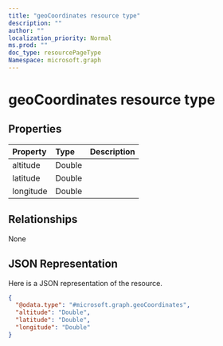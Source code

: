```yaml
---
title: "geoCoordinates resource type"
description: ""
author: ""
localization_priority: Normal
ms.prod: ""
doc_type: resourcePageType
Namespace: microsoft.graph
---
```



# geoCoordinates resource type



## Properties
|Property|Type|Description|
|:---|:---|:---|
|altitude|Double||
|latitude|Double||
|longitude|Double||

## Relationships
None

## JSON Representation
Here is a JSON representation of the resource.
<!-- {
  "blockType": "resource",
  "@odata.type": "microsoft.graph.geoCoordinates"
}
-->
``` json
{
  "@odata.type": "#microsoft.graph.geoCoordinates",
  "altitude": "Double",
  "latitude": "Double",
  "longitude": "Double"
}
```


